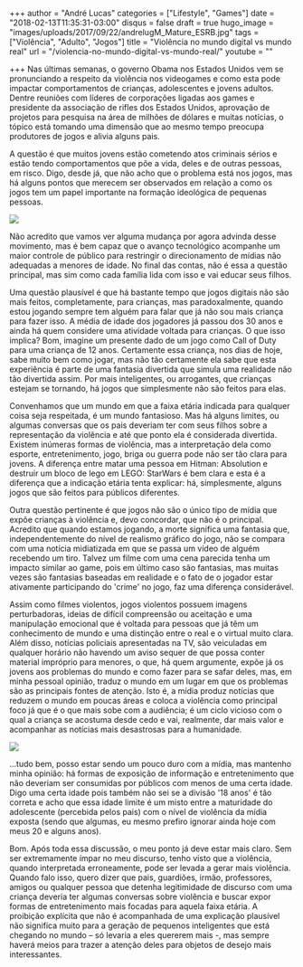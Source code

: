 +++
author = "André Lucas"
categories = ["Lifestyle", "Games"]
date = "2018-02-13T11:35:31-03:00"
disqus = false
draft = true
hugo_image = "images/uploads/2017/09/22/andrelugM_Mature_ESRB.jpg"
tags = ["Violência", "Adulto", "Jogos"]
title = "Violência no mundo digital vs mundo real"
url = "/violencia-no-mundo-digital-vs-mundo-real/"
youtube = ""

+++
Nas últimas semanas, o governo Obama nos Estados Unidos vem se pronunciando a respeito da violência nos videogames e como esta pode impactar comportamentos de crianças, adolescentes e jovens adultos. Dentre reuniões com líderes de corporações ligadas aos games e presidente da associação de rifles dos Estados Unidos, aprovação de projetos para pesquisa na área de milhões de dólares e muitas notícias, o tópico está tomando uma dimensão que ao mesmo tempo preocupa produtores de jogos e alivia alguns pais.

A questão é que muitos jovens estão cometendo atos criminais sérios e estão tendo comportamentos que põe a vida, deles e de outras pessoas, em risco. Digo, desde já, que não acho que o problema está nos jogos, mas há alguns pontos que merecem ser observados em relação a como os jogos tem um papel importante na formação ideológica de pequenas pessoas.

<img src="images/uploads/2017/09/22/andrelugvideo-game-violence.jpg" class=" forestry--none" style="float: none;">

Não acredito que vamos ver alguma mudança por agora advinda desse movimento, mas é bem capaz que o avanço tecnológico acompanhe um maior controle de público para restringir o direcionamento de mídias não adequadas a menores de idade. No final das contas, não é essa a questão principal, mas sim como cada família lida com isso e vai educar seus filhos.

Uma questão plausível é que há bastante tempo que jogos digitais não são mais feitos, completamente, para crianças, mas paradoxalmente, quando estou jogando sempre tem alguém para falar que já não sou mais criança para fazer isso. A média de idade dos jogadores já passou dos 30 anos e ainda há quem considere uma atividade voltada para crianças. O que isso implica? Bom, imagine um presente dado de um jogo como Call of Duty para uma criança de 12 anos. Certamente essa criança, nos dias de hoje, sabe muito bem como jogar, mas não tão certamente ela sabe que esta experiência é parte de uma fantasia divertida que simula uma realidade não tão divertida assim. Por mais inteligentes, ou arrogantes, que crianças estejam se tornando, há jogos que simplesmente não são feitos para elas.

Convenhamos que um mundo em que a faixa etária indicada para qualquer coisa seja respeitada, é um mundo fantasioso. Mas há alguns limites, ou algumas conversas que os pais deveriam ter com seus filhos sobre a representação da violência e até que ponto ela é considerada divertida. Existem inúmeras formas de violência, mas a interpretação dela como esporte, entretenimento, jogo, briga ou guerra pode não ser tão clara para jovens. A diferença entre matar uma pessoa em Hitman: Absolution e destruir um bloco de lego em LEGO: StarWars é bem clara e esta é a diferença que a indicação etária tenta explicar: há, simplesmente, alguns jogos que são feitos para públicos diferentes.

Outra questão pertinente é que jogos não são o único tipo de mídia que expõe crianças à violência e, devo concordar, que não é o principal. Acredito que quando estamos jogando, a morte significa uma fantasia que, independentemente do nível de realismo gráfico do jogo, não se compara com uma notícia midiatizada em que se passa um vídeo de alguém recebendo um tiro. Talvez um filme com uma cena parecida tenha um impacto similar ao game, pois em último caso são fantasias, mas muitas vezes são fantasias baseadas em realidade e o fato de o jogador estar ativamente participando do 'crime' no jogo, faz uma diferença considerável.

Assim como filmes violentos, jogos violentos possuem imagens perturbadoras, ideias de difícil compreensão ou aceitação e uma manipulação emocional que é voltada para pessoas que já têm um conhecimento de mundo e uma distinção entre o real e o virtual muito clara. Além disso, notícias policiais apresentadas na TV, são veiculadas em qualquer horário não havendo um aviso sequer de que possa conter material impróprio para menores, o que, há quem argumente, expõe já os jovens aos problemas do mundo e como fazer para se safar deles, mas, em minha pessoal opinião, traduz o mundo em um lugar em que os problemas são as principais fontes de atenção. Isto é, a mídia produz notícias que reduzem o mundo em poucas áreas e coloca a violência como principal foco já que é o que mais sobe com a audiência; é um ciclo vicioso com o qual a criança se acostuma desde cedo e vai, realmente, dar mais valor e acompanhar as notícias mais desastrosas para a humanidade.

<img src="images/uploads/2017/09/22/andrelugviolence-games-act.jpg" class=" forestry--none" style="float: none;">

…tudo bem, posso estar sendo um pouco duro com a mídia, mas mantenho minha opinião: há formas de exposição de informação e entretenimento que não deveriam ser consumidas por públicos com menos de uma certa idade. Digo uma certa idade pois também não sei se a divisão '18 anos' é tão correta e acho que essa idade limite é um misto entre a maturidade do adolescente (percebida pelos pais) com o nível de violência da mídia exposta (sendo que algumas, eu mesmo prefiro ignorar ainda hoje com meus 20 e alguns anos).

Bom. Após toda essa discussão, o meu ponto já deve estar mais claro. Sem ser extremamente ímpar no meu discurso, tenho visto que a violência, quando interpretada erroneamente, pode ser levada a gerar mais violência. Quando falo isso, quero dizer que pais, guardiões, irmão, professores, amigos ou qualquer pessoa que detenha legitimidade de discurso com uma criança deveria ter algumas conversas sobre violência e buscar expor formas de entretenimento mais focadas para aquela faixa etária. A proibição explícita que não é acompanhada de uma explicação plausível não significa muito para a geração de pequenos inteligentes que está chegando no mundo – só levaria a eles quererem mais -, mas sempre haverá meios para trazer a atenção deles para objetos de desejo mais interessantes.


